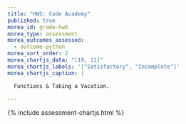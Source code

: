 ```yaml
---
title: "HW5: Code Academy"
published: true
morea_id: grade-hw5
morea_type: assessment
morea_outcomes_assessed:
  - outcome-python
morea_sort_order: 2
morea_chartjs_data: "[19, 11]"
morea_chartjs_labels: '["Satisfactory", "Incomplete"]'
morea_chartjs_caption: |

  Functions & Taking a Vacation.
  
---
```


{% include assessment-chartjs.html %}

